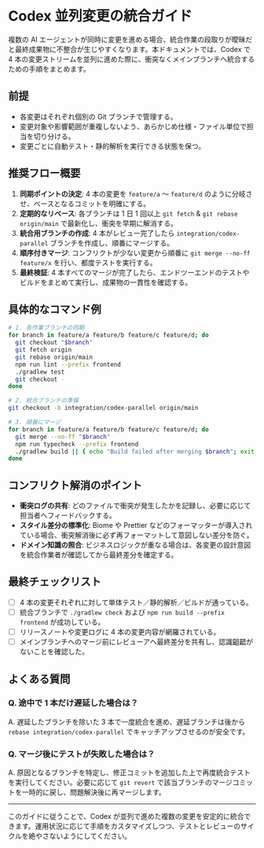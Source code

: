 # Codex 並列変更の統合ガイド

複数の AI エージェントが同時に変更を進める場合、統合作業の段取りが曖昧だと最終成果物に不整合が生じやすくなります。本ドキュメントでは、Codex で 4 本の変更ストリームを並列に進めた際に、衝突なくメインブランチへ統合するための手順をまとめます。

## 前提

- 各変更はそれぞれ個別の Git ブランチで管理する。
- 変更対象や影響範囲が重複しないよう、あらかじめ仕様・ファイル単位で担当を切り分ける。
- 変更ごとに自動テスト・静的解析を実行できる状態を保つ。

## 推奨フロー概要

1. **同期ポイントの決定**: 4 本の変更を `feature/a` 〜 `feature/d` のように分岐させ、ベースとなるコミットを明確にする。
2. **定期的なリベース**: 各ブランチは 1 日 1 回以上 `git fetch` & `git rebase origin/main` で最新化し、衝突を早期に解消する。
3. **統合用ブランチの作成**: 4 本がレビュー完了したら `integration/codex-parallel` ブランチを作成し、順番にマージする。
4. **順序付きマージ**: コンフリクトが少ない変更から順番に `git merge --no-ff feature/x` を行い、都度テストを実行する。
5. **最終検証**: 4 本すべてのマージが完了したら、エンドツーエンドのテストやビルドをまとめて実行し、成果物の一貫性を確認する。

## 具体的なコマンド例

```bash
# 1. 各作業ブランチの同期
for branch in feature/a feature/b feature/c feature/d; do
  git checkout "$branch"
  git fetch origin
  git rebase origin/main
  npm run lint --prefix frontend
  ./gradlew test
  git checkout -
done

# 2. 統合ブランチの準備
git checkout -b integration/codex-parallel origin/main

# 3. 順番にマージ
for branch in feature/a feature/b feature/c feature/d; do
  git merge --no-ff "$branch"
  npm run typecheck --prefix frontend
  ./gradlew build || { echo "Build failed after merging $branch"; exit 1; }
done
```

## コンフリクト解消のポイント

- **衝突ログの共有**: どのファイルで衝突が発生したかを記録し、必要に応じて担当者へフィードバックする。
- **スタイル差分の標準化**: Biome や Prettier などのフォーマッターが導入されている場合、衝突解消後に必ず再フォーマットして意図しない差分を防ぐ。
- **ドメイン知識の照合**: ビジネスロジックが重なる場合は、各変更の設計意図を統合作業者が確認してから最終差分を確定する。

## 最終チェックリスト

- [ ] 4 本の変更それぞれに対して単体テスト／静的解析／ビルドが通っている。
- [ ] 統合ブランチで `./gradlew check` および `npm run build --prefix frontend` が成功している。
- [ ] リリースノートや変更ログに 4 本の変更内容が網羅されている。
- [ ] メインブランチへのマージ前にレビューアへ最終差分を共有し、認識齟齬がないことを確認した。

## よくある質問

### Q. 途中で 1 本だけ遅延した場合は？
A. 遅延したブランチを除いた 3 本で一度統合を進め、遅延ブランチは後から `rebase integration/codex-parallel` でキャッチアップさせるのが安全です。

### Q. マージ後にテストが失敗した場合は？
A. 原因となるブランチを特定し、修正コミットを追加した上で再度統合テストを実行してください。必要に応じて `git revert` で該当ブランチのマージコミットを一時的に戻し、問題解決後に再マージします。

---

このガイドに従うことで、Codex が並列で進めた複数の変更を安定的に統合できます。運用状況に応じて手順をカスタマイズしつつ、テストとレビューのサイクルを絶やさないようにしてください。
